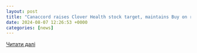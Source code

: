 ```yaml
---
layout: post
title: "Canaccord raises Clover Health stock target, maintains Buy on revenue beat By Investing.com"
date: 2024-08-07 12:26:53 +0000
categories: [news]
---
```


[Читати далі](https://in.investing.com/news/company-news/canaccord-raises-clover-health-stock-target-maintains-buy-on-revenue-beat-93CH-4365677)
